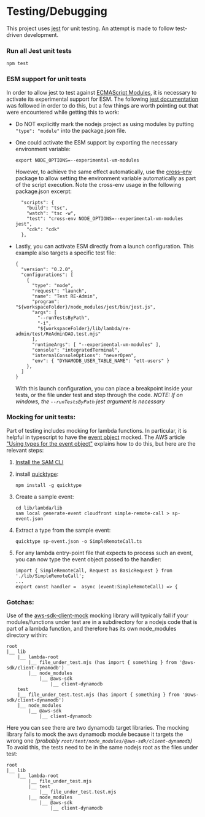 # Testing/Debugging

This project uses [jest](https://jestjs.io/) for unit testing.
An attempt is made to follow test-driven development.

### Run all Jest unit tests

```
npm test
```

### ESM support for unit tests

In order to allow jest to test against [ECMAScript Modules](https://nodejs.org/api/esm.html#modules-ecmascript-modules), it is necessary to activate its experimental support for ESM.
The following [jest documentation](https://jestjs.io/docs/ecmascript-modules) was followed in order to do this, but a few things are worth pointing out that were encountered while getting this to work:

- Do NOT explicitly mark the nodejs project as using modules by putting `"type": "module"` into the package.json file.

- One could activate the ESM support by exporting the necessary environment variable:

  ```
  export NODE_OPTIONS=--experimental-vm-modules
  ```

  However, to achieve the same effect automatically, use the [cross-env](https://www.npmjs.com/package/cross-env) package to allow setting the environment variable automatically as part of the script execution. Note the cross-env usage in the following package.json excerpt:

  ```
    "scripts": {
      "build": "tsc",
      "watch": "tsc -w",
      "test": "cross-env NODE_OPTIONS=--experimental-vm-modules jest",
      "cdk": "cdk"
    },
  ```

- Lastly, you can activate ESM directly from a launch configuration. This example also targets a specific test file:

  ```
  {
    "version": "0.2.0",
    "configurations": [
      {
        "type": "node",
        "request": "launch",
        "name": "Test RE-Admin",
        "program": "${workspaceFolder}/node_modules/jest/bin/jest.js",
        "args": [ 
          "--runTestsByPath", 
          "-i", 
          "${workspaceFolder}/lib/lambda/re-admin/test/ReAdminDAO.test.mjs" 
        ],
        "runtimeArgs": [ "--experimental-vm-modules" ],
        "console": "integratedTerminal",
        "internalConsoleOptions": "neverOpen",
        "env": { "DYNAMODB_USER_TABLE_NAME": "ett-users" }
      },
    ]
  }
  ```
  
  With this launch configuration, you can place a breakpoint inside your tests, or the file under test and step through the code.
  *NOTE: If on windows, the `--runTestsByPath` jest argument is necessary*

### Mocking for unit tests:

Part of testing includes mocking for lambda functions. In particular, it is helpful in typescript to have the [event object](https://docs.aws.amazon.com/lambda/latest/dg/gettingstarted-concepts.html#gettingstarted-concepts-event) mocked.
The AWS article ["Using types for the event object"](https://docs.aws.amazon.com/lambda/latest/dg/typescript-handler.html#event-types) explains how to do this, but here are the relevant steps:

1. [Install the SAM CLI](https://docs.aws.amazon.com/serverless-application-model/latest/developerguide/install-sam-cli.html)

2. install [quicktype](https://quicktype.io/typescript):

   ```
   npm install -g quicktype
   ```

3. Create a sample event:

   ```
   cd lib/lambda/lib
   sam local generate-event cloudfront simple-remote-call > sp-event.json
   ```

4. Extract a type from the sample event:

   ```
   quicktype sp-event.json -o SimpleRemoteCall.ts
   ```

5. For any lambda entry-point file that expects to process such an event, you can now type the event object passed to the handler:

   ```
   import { SimpleRemoteCall, Request as BasicRequest } from './lib/SimpleRemoteCall';
   ...
   export const handler =  async (event:SimpleRemoteCall) => {
   ```

### Gotchas:

Use of the [aws-sdk-client-mock](https://aws.amazon.com/blogs/developer/mocking-modular-aws-sdk-for-javascript-v3-in-unit-tests/) mocking library will typically fail if your modules/functions under test are in a subdirectory for a nodejs code that is part of a lambda function, and therefore has its own node_modules directory within:

```
root
|__ lib
    |__ lambda-root
        |__ file_under_test.mjs (has import { something } from '@aws-sdk/client-dynamodb')
        |__ node_modules
            |__ @aws-sdk
                |__ client-dynamodb
    test
    |__ file_under_test.test.mjs (has import { something } from '@aws-sdk/client-dynamodb')
    |__ node_modules
        |__ @aws-sdk
            |__ client-dynamodb
```

Here you can see there are two dynamodb target libraries. The mocking library fails to mock the aws dynamodb module because it targets the wrong one *(probably `root/test/node_modules/@aws-sdk/client-dynamodb`)*
To avoid this, the tests need to be in the same nodejs root as the files under test:

```
root
|__ lib
    |__ lambda-root
        |__ file_under_test.mjs
        |__ test
            |__ file_under_test.test.mjs
        |__ node_modules
            |__ @aws-sdk
                |__ client-dynamodb

```

